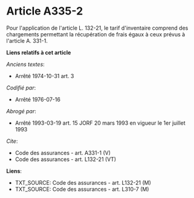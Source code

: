 # Article A335-2

Pour l'application de l'article L. 132-21, le tarif d'inventaire comprend des chargements permettant la récupération de frais
égaux à ceux prévus à l'article A. 331-1.

**Liens relatifs à cet article**

_Anciens textes_:

  - Arrêté 1974-10-31 art. 3

_Codifié par_:

  - Arrêté 1976-07-16

_Abrogé par_:

  - Arrêté 1993-03-19 art. 15 JORF 20 mars 1993 en vigueur le 1er juillet 1993

_Cite_:

  - Code des assurances - art. A331-1 (V)
  - Code des assurances - art. L132-21 (VT)

**Liens**:

  - TXT_SOURCE: Code des assurances - art. L132-21 (M)
  - TXT_SOURCE: Code des assurances - art. L310-7 (M)
